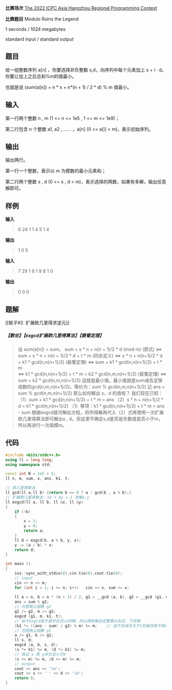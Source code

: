 **比赛场次**	[The 2022 ICPC Asia Hangzhou Regional Programming Contest](https://codeforces.com/gym/104090)

**比赛题目**	Modulo Ruins the Legend

<!--more-->

1 seconds / 1024 megabytes

standard input / standard output

## 题目

给一组整数序列 a[n] ，你要选择非负整数 s,d，向序列中每个元素加上 s + i · d。你要让加上之后总和%m的值最小。

也就是说 (sum(a[n]) + n * s + n*(n + 1) / 2 * d) % m 值最小。

## 输入

第一行两个整数 n , m (1 <= n <= 1e5 , 1 <= m <= 1e9)；

第二行包含 n 个整数 a1, a2 , …… ，a[n] (0 <= a[i] < m)，表示初始序列。

## 输出

输出两行。

第一行一个整数，表示以 m 为模数的最小元素和；

第二行两个整数 s , d (0 <= s , d < m)，表示选择的两数，如果有多解，输出任意解即可。

## 样例

**输入**

> 6 24
> 1 1 4 5 1 4

**输出**

> 1
> 0 5

**输入**

> 7 29
> 1 9 1 9 8 1 0

**输出**

> 0
> 0 0

## 题解

[[板子#2. 扩展欧几里得求逆元]]
##### 【数论】【exgcd扩展欧几里得算法】【裵蜀定理】 
> 设 sum(a[n]) = sum，
> 	sum + s * n + n(n + 1)/2 * d (mod m)          (原式)
> 	<=> sum + s * n + n(n + 1)/2 * d + t * m    (同余定义)
> 		<=> s * n + n(n+1)/2 * d = k1 * gcd(n,n(n+1)/2)    (裴蜀定理)
> 	<=>  sum + k1 * gcd(n,n(n+1)/2) + t * m    
> 		<=>  k1 * gcd(n,n(n+1)/2) + t * m = k2 * gcd(n,m,n(n+1)/2)    (裴蜀定理)
> 	<=> sum + k2 * gcd(n,m,n(n+1)/2)
> 	这就是最小值。最小值就是sum减去足够倍数的gcd(n,m,n(n+1)/2)。等价为：sum % gcd(n,m,n(n+1)/2)
> 	记 ans = sum % gcd(n,m,n(n+1)/2)
> 那么如何解出 s，d 的值呢？
> 我们现在已知：
> 	（1）sum + k1 * gcd(n,n(n+1)/2) + t * m = ans
> 	（2）s * n + n(n+1)/2 * d = k1 * gcd(n,n(n+1)/2)
> （1）移项：k1 * gcd(n,n(n+1)/2) + t * m = ans - sum
> 根据exgcd就可解此方程，将所得解再代入（2）式再使用一次扩展欧几里得算法即可解出s , d。但这里不确定s,d是否是负数或是否小于m，所以再进行一次取模m。

## 代码

```c++
#include <bits/stdc++.h>
using ll = long long;
using namespace std;

const int N = 1e5 + 5;
ll n, m, sum, x, ans, k1, t;

// 欧几里得算法 
ll gcd(ll a,ll b) {return b == 0 ? a : gcd(b , a % b);}
// 扩展欧几里得算法: ax + by = 1 求解x,y
ll exgcd(ll a, ll b, ll &x, ll &y) 
{
    if (!b) 
    {
        x = 1;
        y = 0;
        return a;
    }
    ll d = exgcd(b, a % b, y, x);
    y -= (a / b) * x;
    return d;
}

int main () 
{
	ios::sync_with_stdio(0),cin.tie(0),cout.tie(0);
	// input
    cin >> n >> m;
    for (int i = 1; i <= n; i++)   cin >> x, sum += x;
    
    ll a = n, b = n * (n + 1) / 2, g1 = __gcd (a, b), g2 = __gcd (g1, m);
    ans = sum % g2;
    // 可提取公因数 g2
    g1 /= g2, m /= g2;
    exgcd (g1, m, k1, t);
    // 由于exgcd板子是对右式=1的解，所以得到解后还要乘以右式，下同理
    (k1 *= ((ans - sum) / g2) % m) %= m;	// 由于后续无关于t的操作故不再进行处理，只对k1进行了处理。
    // 可提取公因数 g1
    a /= g1, b /= g1;
    ll s, d;
    exgcd (a, b, s, d);
    (s *= k1) %= m, (d *= k1) %= m;
    // 保证 x 和 y非负且小于m
    (s += m) %= m, (d += m) %= m;
    // output
    cout << ans << '\n';
    cout << s << ' ' << d << '\n';
    return 0;
}

```

